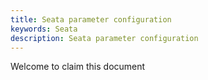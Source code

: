 ```yaml
---
title: Seata parameter configuration
keywords: Seata
description: Seata parameter configuration
---
```


Welcome to claim this document